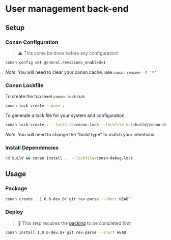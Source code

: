 # User management back-end

## Setup

### Conan Configuration

> :warning: This come be done before any configuration!

```sh
conan config set general.revisions_enabled=1
```

*Note*: You will need to clear your conan cache, use `conan remove -f '*'`

### Conan Lockfile

To create the top level `conan.lock` run:

```sh
conan lock create --base .
```

To generate a lock file for your system and configuration.

```sh
conan lock create . --lockfile=conan.lock --lockfile-out=build/conan-debug.lock -s build_type=Debug -s compiler.libcxx=libstdc++11 --update
```

*Note*: You will need to change the "build type" to match your intentions

### Install Dependencies

```sh
cd build && conan install .. --lockfile=conan-debug.lock
```

## Usage

### Package

```sh
conan create . 1.0.0-dev.0+`git rev-parse --short HEAD`
```

### Deploy

> :notebook: This step requires the [packing](#package) to be completed first

```sh
conan install 1.0.0-dev.0+`git rev-parse --short HEAD`
```
